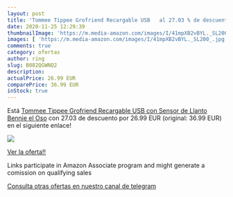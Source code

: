 ```yaml
---
layout: post
title: 'Tommee Tippee Grofriend Recargable USB   al 27.03 % de descuento'
date: 2020-11-25 12:29:39
thumbnailImage: 'https://m.media-amazon.com/images/I/41mpXB2vBYL._SL200_.jpg'
images: [ 'https://m.media-amazon.com/images/I/41mpXB2vBYL._SL200_.jpg' ]
comments: true
category: ofertas
author: ring
slug: B082QGWNQ2
description:
actualPrice: 26.99 EUR
comparePrice: 36.99 EUR
inStock: true
---
```


Está [Tommee Tippee Grofriend Recargable USB  con Sensor de Llanto  Bennie el Oso](https://www.amazon.es/dp/B082QGWNQ2/?tag=tolees-21) con 27.03 de descuento por 26.99 EUR (original: 36.99 EUR) en el siguiente enlace!

[![](https://m.media-amazon.com/images/I/41mpXB2vBYL._SL200_.jpg)](https://www.amazon.es/dp/B082QGWNQ2/?tag=tolees-21)

[Ver la oferta!!](https://www.amazon.es/dp/B082QGWNQ2/?tag=tolees-21)

Links participate in Amazon Associate program and might generate a comission on qualifying sales

[Consulta otras ofertas en nuestro canal de telegram](https://t.me/s/ofertas25)
